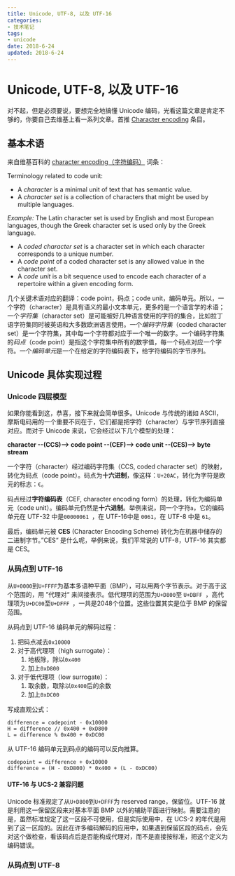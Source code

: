 ```yaml
---
title: Unicode, UTF-8, 以及 UTF-16
categories: 
- 技术笔记
tags: 
- unicode
date: 2018-6-24
updated: 2018-6-24
---
```

# Unicode, UTF-8, 以及 UTF-16

对不起，但是必须要说，要想完全地搞懂 Unicode 编码，光看这篇文章是肯定不够的，你要自己去维基上看一系列文章。首推 [Character encoding](https://en.wikipedia.org/wiki/Character_encoding) 条目。

## 基本术语

来自维基百科的 [character encoding（字符编码）](https://en.wikipedia.org/wiki/Character_encoding) 词条：

Terminology related to code unit:

- A *character* is a minimal unit of text that has semantic value.
- A *character set* is a collection of characters that might be used by multiple languages.

*Example:* The Latin character set is used by English and most European languages, though the Greek character set is used only by the Greek language.

- A *coded character set* is a character set in which each character corresponds to a unique number.
- A *code point* of a coded character set is any allowed value in the character set.
- A *code unit* is a bit sequence used to encode each character of a repertoire within a given encoding form.

几个关键术语对应的翻译：code point，码点；code unit，编码单元。所以，一个字符（character）是具有语义的最小文本单元，更多的是一个语言学的术语；一个*字符集*（character set）是可能被好几种语言使用的字符的集合，比如拉丁语字符集同时被英语和大多数欧洲语言使用。一个*编码字符集*（coded character set）是一个字符集，其中每一个字符都对应于一个唯一的数字。一个编码字符集的*码点*（code point）是指这个字符集中所有的数字值，每一个码点对应一个字符。一个*编码单元*是一个在给定的字符编码表下，给字符编码的字节序列。

## Unicode 具体实现过程

### Unicode 四层模型

如果你能看到这，恭喜，接下来就会简单很多。Unicode 与传统的诸如 ASCII，摩斯电码用的一个重要不同在于，它们都是把字符（character）与字节序列直接对应。而对于 Unicode 来说，它会经过以下几个模型的处理：

**character --(CCS)--> code point --(CEF)--> code unit --(CES)--> byte stream**

一个字符（character）经过编码字符集（CCS, coded character set）的映射，转化为码点（code point）。码点为**十六进制**，像这样：`U+20AC`，转化为字符是欧元的标志：`€`。

码点经过**字符编码表**（CEF, character encoding form）的处理，转化为编码单元（code unit）。编码单元仍然是**十六进制**。举例来说，同一个字符`a`，它的编码单元在 UTF-32 中是`00000061 `，在 UTF-16中是 `0061`，在 UTF-8 中是 `61`。

最后，编码单元被 **CES** (Character Encoding Scheme) 转化为在机器中储存的二进制字节。”CES“ 是什么呢，举例来说，我们平常说的 UTF-8，UTF-16 其实都是 CES。

### 从码点到 UTF-16

从`U+0000`到`U+FFFF`为基本多语种平面（BMP），可以用两个字节表示。对于高于这个范围的，用 ”代理对“ 来间接表示。低代理项的范围为`U+D800`至 `U+DBFF `，高代理项为`U+DC00`至`U+DFFF `，一共是2048个位置。这些位置其实是位于 BMP 的保留范围。

从码点到 UTF-16 编码单元的解码过程：

1. 把码点减去`0x10000`
2. 对于高代理项（high surrogate）：
   1. 地板除，除以`0x400`
   2. 加上`0xD800 `
3. 对于低代理项（low surrogate）：
   1. 取余数，取除以`0x400`后的余数
   2. 加上`0xDC00`

写成直观公式：

```
difference = codepoint - 0x10000
H = difference // 0x400 + 0xD800
L = difference % 0x400 + 0xDC00
```

从 UTF-16 编码单元到码点的编码可以反向推算。

```
codepoint = difference + 0x10000
difference = (H - 0xD800) * 0x400 + (L - 0xDC00)
```



#### UTF-16 与 UCS-2 兼容问题

Unicode 标准规定了从`U+D800`到`U+DFFF`为 reserved range，保留位。UTF-16 就是利用这一保留区段来对基本平面 BMP 以外的辅助平面进行映射。需要注意的是，虽然标准规定了这一区段不可使用，但是实际使用中，在 UCS-2 的年代是用到了这一区段的。因此在许多编码解码的应用中，如果遇到保留区段的码点，会先对这个做检查，看该码点后是否能构成代理对，而不是直接按标准，把这个定义为编码错误。

### 从码点到 UTF-8